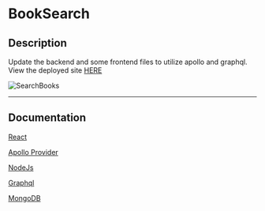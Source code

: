 # BookSearch

## Description
Update the backend and some frontend files to utilize apollo and graphql.
View the deployed site <a href="https://book-search-101.herokuapp.com/">HERE</a>

![SearchBooks](https://user-images.githubusercontent.com/73320520/136502386-1867ee0f-bfbf-48e6-b6b9-0b3e1d6d35c6.PNG)

----
## Documentation

<a href="https://reactjs.org/docs/getting-started.html">React</a>


<a href="https://www.apollographql.com/docs/apollo-server/data/resolvers/">Apollo Provider</a>


<a href="https://nodejs.org/en/docs/">NodeJs</a>


<a href="https://graphql.org/learn/">Graphql</a>


<a href="https://docs.mongodb.com/">MongoDB</a>
